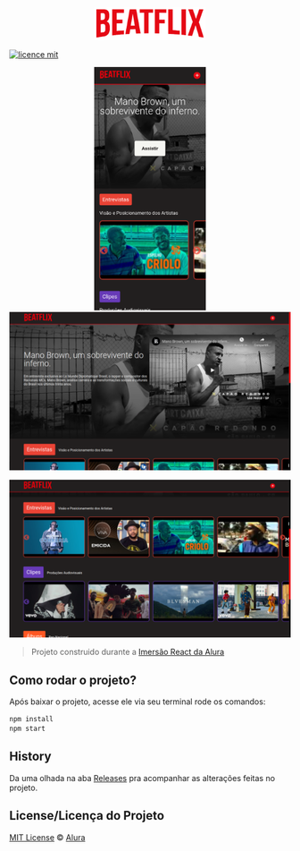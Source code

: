 
<p align="center">
  <img alt="Logo do projeto" width="200px" src="https://github.com/ManuelMolina02/beatflix/blob/master/src/assets/img/logo.png" />
</p>

[![licence mit](https://img.shields.io/badge/licence-MIT-blue.svg)](https://github.com/imersao-alura/aluraflix/blob/master/LICENSE)

<p align="center">
    <img alt="Logo do projeto" width="200px" src="https://github.com/ManuelMolina02/beatflix/blob/master/src/assets/img/phone1.png" />
  
  <img alt="Logo do projeto" width="710px" src="https://github.com/ManuelMolina02/beatflix/blob/master/src/assets/img/home01.png" />
</p>
<p align="center">
  <img alt="Logo do projeto" width="800px" src="https://github.com/ManuelMolina02/beatflix/blob/master/src/assets/img/home02.png" />
</p>

> Projeto construido durante a [Imersão React da Alura](https://www.alura.com.br/imersao-react/)


## Como rodar o projeto?

Após baixar o projeto, acesse ele via seu terminal rode os comandos:

```sh
npm install
npm start
```

## History
Da uma olhada na aba [Releases](https://github.com/imersao-alura/aluraflix/releases) pra acompanhar as alterações feitas no projeto.

## License/Licença do Projeto
[MIT License](./LICENSE) © [Alura](http://alura.com.br/)






